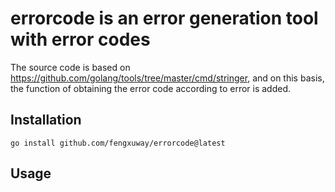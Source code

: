 # errorcode is an error generation tool with error codes

The source code is based on https://github.com/golang/tools/tree/master/cmd/stringer, and on this basis, the function of obtaining the error code according to error is added.

## Installation

```
go install github.com/fengxuway/errorcode@latest
```

## Usage